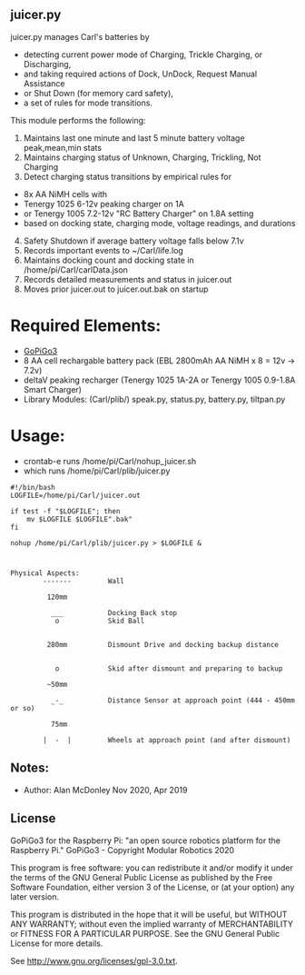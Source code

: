 ## juicer.py </br>   

juicer.py manages Carl's batteries by 
 - detecting current power mode of Charging, Trickle Charging, or Discharging, 
 - and taking required actions of Dock, UnDock, Request Manual Assistance 
 - or Shut Down (for memory card safety), 
 - a set of rules for mode transitions. 

This module performs the following: 
1) Maintains last one minute and last 5 minute battery voltage peak,mean,min stats 
2) Maintains charging status of Unknown, Charging, Trickling, Not Charging 
3) Detect charging status transitions by empirical rules for 
 - 8x AA NiMH cells with 
 - Tenergy 1025 6-12v peaking charger on 1A 
 - or Tenergy 1005 7.2-12v "RC Battery Charger" on 1.8A setting
 - based on docking state, charging mode, voltage readings, and durations 
4) Safety Shutdown if average battery voltage falls below 7.1v 
5) Records important events to ~/Carl/life.log 
6) Maintains docking count and docking state in /home/pi/Carl/carlData.json 
7) Records detailed measurements and status in juicer.out 
8) Moves prior juicer.out to juicer.out.bak on startup

# Required Elements:

- [ GoPiGo3 ](https://www.dexterindustries.com/gopigo3/)
- 8 AA cell rechargable battery pack (EBL 2800mAh AA NiMH x 8 = 12v -> 7.2v)
- deltaV peaking recharger (Tenergy 1025 1A-2A or Tenergy 1005 0.9-1.8A Smart Charger)
- Library Modules: (Carl/plib/) speak.py, status.py, battery.py, tiltpan.py

# Usage:
- crontab-e runs /home/pi/Carl/nohup_juicer.sh
- which runs /home/pi/Carl/plib/juicer.py  
```
#!/bin/bash
LOGFILE=/home/pi/Carl/juicer.out

if test -f "$LOGFILE"; then
    mv $LOGFILE $LOGFILE".bak"
fi

nohup /home/pi/Carl/plib/juicer.py > $LOGFILE &
```
# 

```
Physical Aspects:
        -------         Wall

         120mm

          ___           Docking Back stop
           o            Skid Ball


         280mm          Dismount Drive and docking backup distance


           o            Skid after dismount and preparing to backup

         ~50mm

          _-_           Distance Sensor at approach point (444 - 450mm or so)

          75mm

        |  -  |         Wheels at approach point (and after dismount)

```



## Notes: 
- Author: Alan McDonley Nov 2020, Apr 2019 

## License
GoPiGo3 for the Raspberry Pi: "an open source robotics platform for the Raspberry Pi."
GoPiGo3 - Copyright Modular Robotics 2020

This program is free software: you can redistribute it and/or modify
it under the terms of the GNU General Public License as published by
the Free Software Foundation, either version 3 of the License, or
(at your option) any later version.

This program is distributed in the hope that it will be useful,
but WITHOUT ANY WARRANTY; without even the implied warranty of
MERCHANTABILITY or FITNESS FOR A PARTICULAR PURPOSE.  See the
GNU General Public License for more details.

See <http://www.gnu.org/licenses/gpl-3.0.txt>.

